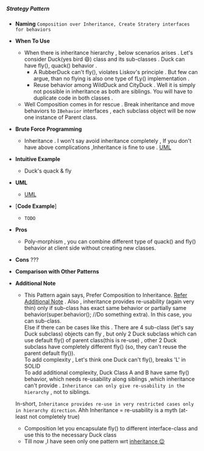 ##### Strategy Pattern
- **Naming** `Composition over Inheritance, Create Stratery interfaces for behaviors`
- **When To Use**
    - When there is inheritance hierarchy , below scenarios arises . Let's consider Duck(yes bird :smile:) class and its sub-classes . Duck can have fly(), quack() behavior .
        -   A RubberDuck can't fly(), violates Liskov's principle . But few can argue, than no flying is also one type of fLy() implementation .
        - Reuse behavior among WildDuck and CityDuck . Well it is simply not possible in inheritance as both are siblings. You will have to duplicate code in both classes .
    - Well Composition comes in for rescue . Break inheritance and move behaviors to `IBehavior` interfaces , each subclass object will be now one instance of Parent class.
- **Brute Force Programming**
    - Inheritance . I won't say avoid inheritance completely , If you don't have above complications ,Inheritance is fine to use . [UML](UML_AntiPattern.puml)
- **Intuitive Example**
    - Duck's quack & fly
- **UML**
    - [UML](UML.puml)
- [**Code Example**]
    - `TODO`
- **Pros** 
    - Poly-morphism , you can combine different type of quack() and fly() behavior at client side without creating new classes. 
- **Cons**
    ???
- **Comparison with Other Patterns**
- **Additional Note**
    - This Pattern again says, Prefer Composition to Inheritance. [Refer Additional Note](../../Structural/Bridge/README.md) .
    Also , inheritance provides re-usability (again very thin) only if sub-class has exact same behavior or partially same behavior(super.behavior(); //Do something extra). In this case, you can sub-class.</BR>
    Else if there can be cases like this . There are 4 sub-class (let's say Duck subclass) objects can fly , but only 2 Duck subclass which can use default fly() of parent class(this is re-use) , other 2 Duck subclass have completely different fly() (so, they can't reuse the parent default fly()).</BR>
    To add complexity , Let's think one Duck can't fly(), breaks 'L' in SOLID</BR>
    To add additional complexity, Duck Class A and B have same fly() behavior, which needs re-usability along siblings ,which inheritance can't provide . `Inheritance can only give re-usability in the hierarchy` , not to siblings.</BR>
    
    In-short, `Inheritance provides re-use in very restricted cases only in hierarchy direction`. Ahh Inheritance = re-usability is a myth (at-least not completely true)
    
    - Composition let you encapsulate fly() to different interface-class and use this to the necessary Duck class   
    - Till now ,I have seen only one pattern wrt [inheritance :wink:](../TemplateMethod)

